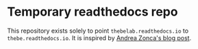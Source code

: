# Temporary readthedocs repo

This repository exists solely to point `thebelab.readthedocs.io` to `thebe.readthedocs.io`.
It is inspired by [Andrea Zonca's blog post](https://zonca.dev/2020/09/redirect-readthedocs.html).
